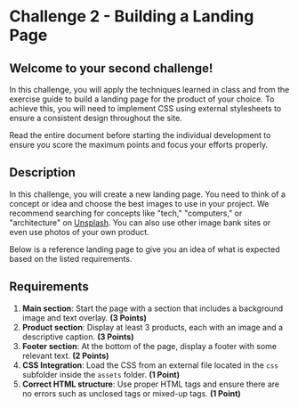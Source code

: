 # Challenge 2 - Building a Landing Page

## Welcome to your second challenge!

In this challenge, you will apply the techniques learned in class and from the exercise guide to build a landing page for the product of your choice. To achieve this, you will need to implement CSS using external stylesheets to ensure a consistent design throughout the site.

Read the entire document before starting the individual development to ensure you score the maximum points and focus your efforts properly.

## Description

In this challenge, you will create a new landing page. You need to think of a concept or idea and choose the best images to use in your project. We recommend searching for concepts like "tech," "computers," or "architecture" on [Unsplash](https://unsplash.com/s/photos/bank). You can also use other image bank sites or even use photos of your own product.

Below is a reference landing page to give you an idea of what is expected based on the listed requirements.

## Requirements

1. **Main section**: Start the page with a section that includes a background image and text overlay. **(3 Points)**
2. **Product section**: Display at least 3 products, each with an image and a descriptive caption. **(3 Points)**
3. **Footer section**: At the bottom of the page, display a footer with some relevant text. **(2 Points)**
4. **CSS Integration**: Load the CSS from an external file located in the `css` subfolder inside the `assets` folder. **(1 Point)**
5. **Correct HTML structure**: Use proper HTML tags and ensure there are no errors such as unclosed tags or mixed-up tags. **(1 Point)**
